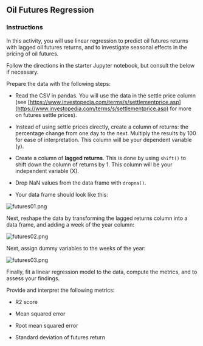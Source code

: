 ## Oil Futures Regression

### Instructions

In this activity, you will use linear regression to predict oil futures returns with lagged oil futures returns, and to investigate seasonal effects in the pricing of oil futures.

Follow the directions in the starter Jupyter notebook, but consult the below if necessary.

Prepare the data with the following steps:

  * Read the CSV in pandas. You will use the data in the settle price column (see [https://www.investopedia.com/terms/s/settlementprice.asp](https://www.investopedia.com/terms/s/settlementprice.asp) for more on futures settle prices).

  * Instead of using settle prices directly, create a column of returns: the percentage change from one day to the next. Multiply the results by 100 for ease of interpretation. This column will be your dependent variable (y).

  * Create a column of **lagged returns**. This is done by using `shift()` to shift down the column of returns by 1. This column will be your independent variable (X).

  * Drop NaN values from the data frame with `dropna()`.

  * Your data frame should look like this:

  ![futures01.png](Images/oil_futures01.png)
  
Next, reshape the data by transforming the lagged returns column into a data frame, and adding a week of the year column:

  ![futures02.png](Images/oil_futures02.png)
  
Next, assign dummy variables to the weeks of the year:

  ![futures03.png](Images/oil_futures03.png)
  
Finally, fit a linear regression model to the data, compute the metrics, and to assess your findings.

Provide and interpret the following metrics:

* R2 score

* Mean squared error

* Root mean squared error

* Standard deviation of futures return
